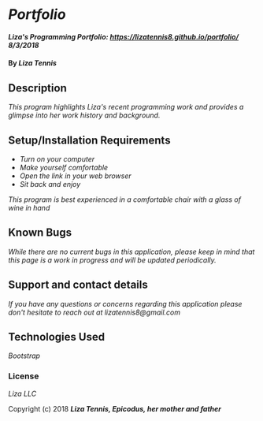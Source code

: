 # _Portfolio_

#### _Liza's Programming Portfolio: https://lizatennis8.github.io/portfolio/ 8/3/2018_

#### By _**Liza Tennis**_

## Description

_This program highlights Liza's recent programming work and provides a glimpse into her work history and background._

## Setup/Installation Requirements

* _Turn on your computer_
* _Make yourself comfortable_
* _Open the link in your web browser_
* _Sit back and enjoy_

_This program is best experienced in a comfortable chair with a glass of wine in hand_

## Known Bugs

_While there are no current bugs in this application, please keep in mind that this page is a work in progress and will be updated periodically._

## Support and contact details

_If you have any questions or concerns regarding this application please don't hesitate to reach out at lizatennis8@gmail.com_

## Technologies Used

_Bootstrap_

### License

*Liza LLC*

Copyright (c) 2018 **_Liza Tennis, Epicodus, her mother and father_**
